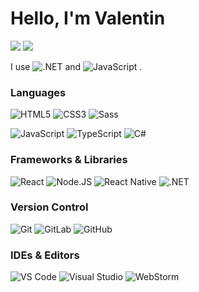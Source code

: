 # Hello, I'm Valentin

[![](https://img.shields.io/badge/-@valentinDiogo-494949?style=flat&logo=github)](https://github.com/valentinDiogo)
[![](https://img.shields.io/badge/-@valentinDiogo-494949?style=flat&logo=gitlab)](https://gitlab.com/valentinDiogo)

I use ![.NET](https://img.shields.io/badge/.NET-5C2D91?style=for-the-badge&logo=.net) and ![JavaScript](https://img.shields.io/badge/JAVASCRIPT-323330?style=for-the-badge&logo=javascript&logoColor=F7DF1E) .

### Languages

![HTML5](https://img.shields.io/badge/-HTML5-%23E44D27?style=for-the-badge&logo=html5&logoColor=ffffff)
![CSS3](https://img.shields.io/badge/-CSS3-%231572B6?style=for-the-badge&logo=css3)
![Sass](https://img.shields.io/badge/-SASS-%23CC6699?style=for-the-badge&logo=sass&logoColor=ffffff)

![JavaScript](https://img.shields.io/badge/JAVASCRIPT-323330?style=for-the-badge&logo=javascript&logoColor=F7DF1E)
![TypeScript](https://img.shields.io/badge/TYPESCRIPT-007ACC?style=for-the-badge&logo=typescript&logoColor=ffffff)
![C#](https://img.shields.io/badge/C%23-%23239120?style=for-the-badge&logo=c-sharp&logoColor=white)

### Frameworks & Libraries

![React](https://img.shields.io/badge/REACT-%23282C34?style=for-the-badge&logo=react)
![Node.JS](https://img.shields.io/badge/NODE.JS-43853D?style=for-the-badge&logo=node.js&logoColor=ffffff)
![React Native](https://img.shields.io/badge/REACT%20NATIVE-%23282C34?style=for-the-badge&logo=react)
![.NET](https://img.shields.io/badge/.NET-5C2D91?style=for-the-badge&logo=.net)

### Version Control

![Git](https://img.shields.io/badge/-GIT-%23F05032?style=flat-square&logo=git&logoColor=%23ffffff)
![GitLab](https://img.shields.io/badge/-GITLAB-FCA121?style=flat-square&logo=gitlab)
![GitHub](https://img.shields.io/badge/-GITHUB-100000?style=flat-square&logo=github)

### IDEs & Editors

![VS Code](https://img.shields.io/badge/-VSCODE-%23007ACC?style=flat-square&logo=visual-studio-code)
![Visual Studio](https://img.shields.io/badge/-VISUAL%20STUDIO-663399?style=flat-square&logo=visual-studio)
![WebStorm](https://img.shields.io/badge/-WEBSTORM-143?style=flat-square&logo=webstorm&logoColor=white&color=black)
